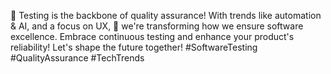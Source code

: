 🚀 Testing is the backbone of quality assurance! With trends like automation & AI, and a focus on UX, 🚀 we're transforming how we ensure software excellence. Embrace continuous testing and enhance your product's reliability! Let's shape the future together! #SoftwareTesting #QualityAssurance #TechTrends